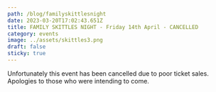 ```yaml
---
path: /blog/familyskittlesnight
date: 2023-03-20T17:02:43.651Z
title: FAMILY SKITTLES NIGHT - Friday 14th April - CANCELLED
category: events
image: ../assets/skittles3.png
draft: false
sticky: true
---
```

Unfortunately this event has been cancelled due to poor ticket sales.  Apologies to those who were intending to come.